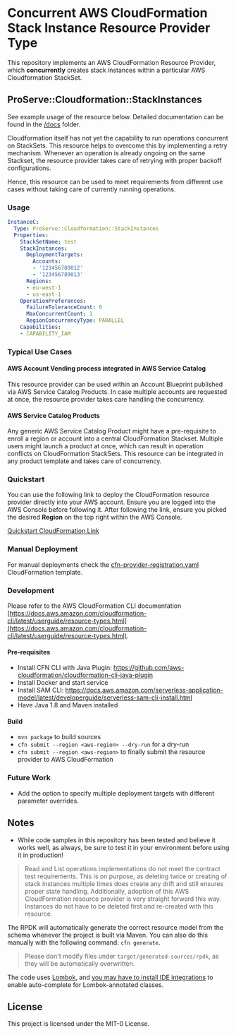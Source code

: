 # Concurrent AWS CloudFormation Stack Instance Resource Provider Type

This repository implements an AWS CloudFormation Resource Provider,
which **concurrently** creates stack instances within a particular AWS Cloudformation StackSet.

## ProServe::Cloudformation::StackInstances

See example usage of the resource below. Detailed documentation can be found in the [/docs](docs) folder.

Cloudformation itself has not yet the capability to run operations concurrent on StackSets. This resource helps to overcome this by implementing a retry mechanism.
Whenever an operation is already ongoing on the same Stackset, the resource provider takes care of retrying with proper backoff configurations. 

Hence, this resource can be used to meet requirements from different use cases without taking care of currently running operations.

### Usage

```yaml
InstanceC:
  Type: ProServe::Cloudformation::StackInstances
  Properties:
    StackSetName: test
    StackInstances:
      DeploymentTargets:
        Accounts:
        - '123456789012'
        - '123456789013'
      Regions:
      - eu-west-1
      - us-east-1
    OperationPreferences:
      FailureToleranceCount: 0
      MaxConcurrentCount: 1
      RegionConcurrencyType: PARALLEL
    Capabilities:
    - CAPABILITY_IAM
```

### Typical Use Cases
####  AWS Account Vending process integrated in AWS Service Catalog

This resource provider can be used within an Account Blueprint published via AWS Service Catalog Products.
In case multiple accounts are requested at once, the resource provider takes care handling the concurrency.

#### AWS Service Catalog Products

Any generic AWS Service Catalog Product might have a pre-requisite to enroll a region or account into a central CloudFormation Stackset.
Multiple users might launch a product at once, which can result in operation conflicts on CloudFormation StackSets. This resource can be integrated in any product template and takes care of concurrency. 


### Quickstart

You can use the following link to deploy the CloudFormation resource provider directly into your AWS account. Ensure you are logged into the AWS Console before following it.
After following the link, ensure you picked the desired **Region** on the top right within the AWS Console.

[Quickstart CloudFormation Link](https://console.aws.amazon.com/cloudformation/home?region=eu-west-1#/stacks/new?templateURL=https:%2F%2Fs3.amazonaws.com%2Fcurlim%2Frelease%2Faws-cloudformation-stackinstances-resource%2Fcfn-provider-registration.yaml)

### Manual Deployment

For manual deployments check the [cfn-provider-registration.yaml](quickstart/cfn-provider-registration.yaml) CloudFormation template.

### Development

Please refer to the AWS CloudFormation CLI documentation [https://docs.aws.amazon.com/cloudformation-cli/latest/userguide/resource-types.html](https://docs.aws.amazon.com/cloudformation-cli/latest/userguide/resource-types.html).

#### Pre-requisites

* Install CFN CLI with Java Plugin: https://github.com/aws-cloudformation/cloudformation-cli-java-plugin
* Install Docker and start service
* Install SAM CLI: https://docs.aws.amazon.com/serverless-application-model/latest/developerguide/serverless-sam-cli-install.html
* Have Java 1.8 and Maven installed

#### Build

* `mvn package` to build sources
* `cfn submit --region <aws-region> --dry-run` for a dry-run
* `cfn submit --region <aws-region>` to finally submit the resource provider to AWS CloudFormation

### Future Work

* Add the option to specify multiple deployment targets with different parameter overrides.

## Notes

* While code samples in this repository has been tested and believe it works well, as always, be sure to test it in your environment before using it in production!

> Read and List operations implementations do not meet the contract test requirements. This is on purpose, as deleting twice or creating of stack instances multiple times does create any drift and still ensures proper state handling. Additionally, adoption of this AWS CloudFormation resource provider is very straight forward this way. Instances do not have to be deleted first and re-created with this resource.

The RPDK will automatically generate the correct resource model from the schema whenever the project is built via Maven. You can also do this manually with the following command: `cfn generate`.

> Please don't modify files under `target/generated-sources/rpdk`, as they will be automatically overwritten.

The code uses [Lombok](https://projectlombok.org/), and [you may have to install IDE integrations](https://projectlombok.org/setup/overview) to enable auto-complete for Lombok-annotated classes.


## License

This project is licensed under the MIT-0 License.

